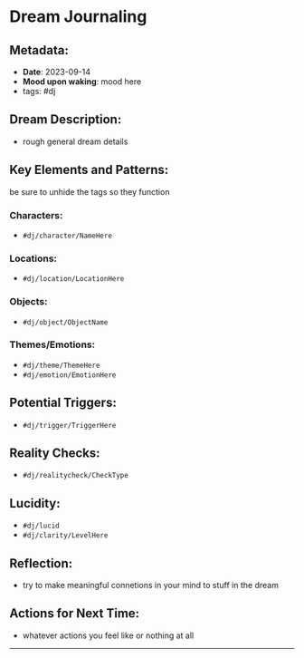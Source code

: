
# Dream Journaling

## Metadata:
- **Date**: 2023-09-14
- **Mood upon waking**: mood here
- tags: #dj
## Dream Description:
- rough general dream details

## Key Elements and Patterns:
be sure to unhide the tags so they function
### Characters:
- `#dj/character/NameHere`

### Locations:
- `#dj/location/LocationHere`

### Objects:
- `#dj/object/ObjectName`

### Themes/Emotions:
- `#dj/theme/ThemeHere`
- `#dj/emotion/EmotionHere`

## Potential Triggers:
- `#dj/trigger/TriggerHere`

## Reality Checks:
- `#dj/realitycheck/CheckType`

## Lucidity:
- `#dj/lucid`
- `#dj/clarity/LevelHere`

## Reflection:
- try to make meaningful connetions in your mind to stuff in the dream

## Actions for Next Time:
- whatever actions you feel like or nothing at all

---

